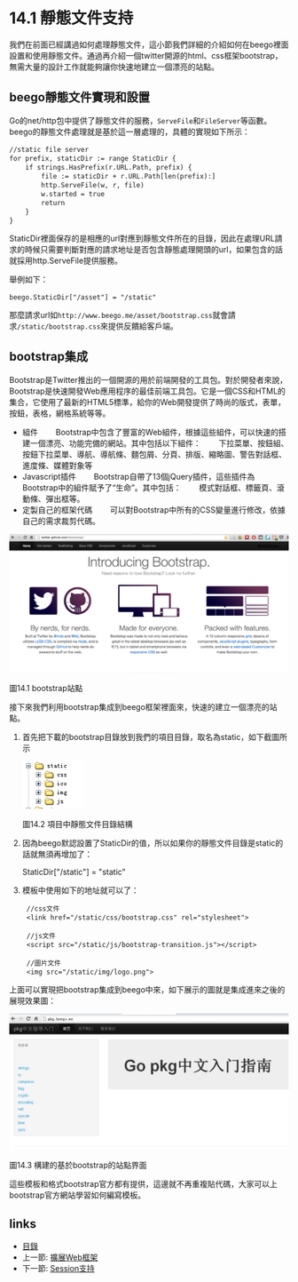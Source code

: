 # 14.1 靜態文件支持
我們在前面已經講過如何處理靜態文件，這小節我們詳細的介紹如何在beego裡面設置和使用靜態文件。通過再介紹一個twitter開源的html、css框架bootstrap，無需大量的設計工作就能夠讓你快速地建立一個漂亮的站點。

## beego靜態文件實現和設置
Go的net/http包中提供了靜態文件的服務，`ServeFile`和`FileServer`等函數。beego的靜態文件處理就是基於這一層處理的，具體的實現如下所示：

	//static file server
	for prefix, staticDir := range StaticDir {
		if strings.HasPrefix(r.URL.Path, prefix) {
			file := staticDir + r.URL.Path[len(prefix):]
			http.ServeFile(w, r, file)
			w.started = true
			return
		}
	}
	
StaticDir裡面保存的是相應的url對應到靜態文件所在的目錄，因此在處理URL請求的時候只需要判斷對應的請求地址是否包含靜態處理開頭的url，如果包含的話就採用http.ServeFile提供服務。

舉例如下：

	beego.StaticDir["/asset"] = "/static"

那麼請求url如`http://www.beego.me/asset/bootstrap.css`就會請求`/static/bootstrap.css`來提供反饋給客戶端。	

## bootstrap集成
Bootstrap是Twitter推出的一個開源的用於前端開發的工具包。對於開發者來說，Bootstrap是快速開發Web應用程序的最佳前端工具包。它是一個CSS和HTML的集合，它使用了最新的HTML5標準，給你的Web開發提供了時尚的版式，表單，按鈕，表格，網格系統等等。

- 組件
　　Bootstrap中包含了豐富的Web組件，根據這些組件，可以快速的搭建一個漂亮、功能完備的網站。其中包括以下組件：
　　下拉菜單、按鈕組、按鈕下拉菜單、導航、導航條、麵包屑、分頁、排版、縮略圖、警告對話框、進度條、媒體對象等
- Javascript插件
　　Bootstrap自帶了13個jQuery插件，這些插件為Bootstrap中的組件賦予了“生命”。其中包括：
　　模式對話框、標籤頁、滾動條、彈出框等。
- 定製自己的框架代碼
　　可以對Bootstrap中所有的CSS變量進行修改，依據自己的需求裁剪代碼。

![](images/14.1.bootstrap.png?raw=true)

圖14.1 bootstrap站點

接下來我們利用bootstrap集成到beego框架裡面來，快速的建立一個漂亮的站點。

1. 首先把下載的bootstrap目錄放到我們的項目目錄，取名為static，如下截圖所示

	![](images/14.1.bootstrap2.png?raw=true)
	
	圖14.2 項目中靜態文件目錄結構

2. 因為beego默認設置了StaticDir的值，所以如果你的靜態文件目錄是static的話就無須再增加了：

	StaticDir["/static"] = "static"
	
3. 模板中使用如下的地址就可以了：

		//css文件
		<link href="/static/css/bootstrap.css" rel="stylesheet">
		
		//js文件
		<script src="/static/js/bootstrap-transition.js"></script>
		
		//圖片文件
		<img src="/static/img/logo.png">

上面可以實現把bootstrap集成到beego中來，如下展示的圖就是集成進來之後的展現效果圖：

![](images/14.1.bootstrap3.png?raw=true)

圖14.3 構建的基於bootstrap的站點界面

這些模板和格式bootstrap官方都有提供，這邊就不再重複貼代碼，大家可以上bootstrap官方網站學習如何編寫模板。


## links
   * [目錄](<preface.md>)
   * 上一節: [擴展Web框架](<14.0.md>)
   * 下一節: [Session支持](<14.2.md>)